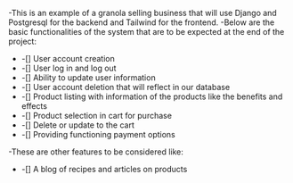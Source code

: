 -This is an example of a granola selling business that will use Django and Postgresql for the backend and Tailwind for the frontend.
-Below are the basic functionalities of the system that are to be expected at the end of the project:
- -[] User account creation
- -[] User log in and log out
- -[] Ability to update user information
- -[] User account deletion that will reflect in our database
- -[] Product listing with information of the products like the benefits and effects
- -[] Product selection in cart for purchase
- -[] Delete or update to the cart
- -[] Providing functioning payment options

-These are other features to be considered like:
- -[] A blog of recipes and articles on products
